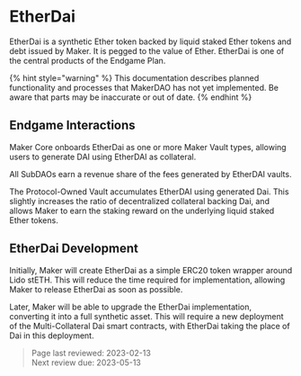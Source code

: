 # EtherDai

EtherDai is a synthetic Ether token backed by liquid staked Ether tokens and debt issued by Maker. It is pegged to the value of Ether. EtherDai is one of the central products of the Endgame Plan. 

{% hint style="warning" %}
This documentation describes planned functionality and processes that MakerDAO has not yet implemented. Be aware that parts may be inaccurate or out of date.
{% endhint %}

## Endgame Interactions

Maker Core onboards EtherDai as one or more Maker Vault types, allowing users to generate DAI using EtherDAI as collateral.

All SubDAOs earn a revenue share of the fees generated by EtherDAI vaults.

The Protocol-Owned Vault accumulates EtherDAI using generated Dai. This slightly increases the ratio of decentralized collateral backing Dai, and allows Maker to earn the staking reward on the underlying liquid staked Ether tokens.

## EtherDai Development

Initially, Maker will create EtherDai as a simple ERC20 token wrapper around Lido stETH. This will reduce the time required for implementation, allowing Maker to release EtherDai as soon as possible.

Later, Maker will be able to upgrade the EtherDai implementation, converting it into a full synthetic asset. This will require a new deployment of the Multi-Collateral Dai smart contracts, with EtherDai taking the place of Dai in this deployment.

>Page last reviewed: 2023-02-13    
>Next review due: 2023-05-13   